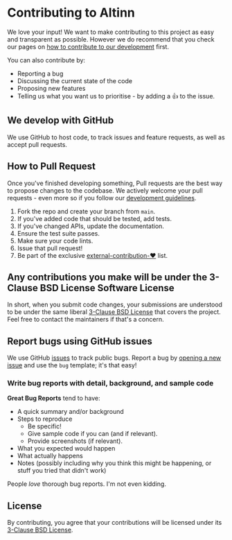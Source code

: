 # Contributing to Altinn

We love your input! We want to make contributing to this project as easy and transparent as possible.
However we do recommend that you check our pages on
[how to contribute to our development](https://docs.altinn.studio/community/contributing/) first.

You can also contribute by:
- Reporting a bug
- Discussing the current state of the code
- Proposing new features
- Telling us what you want us to prioritise - by adding a :+1: to the issue.

## We develop with GitHub

We use GitHub to host code, to track issues and feature requests, as well as accept pull requests.

## How to Pull Request

Once you've finished developing something, Pull requests are the best way to propose changes to the codebase.
We actively welcome your pull requests - even more so if you follow our [development guidelines](https://docs.altinn.studio/community/contributing/).

1. Fork the repo and create your branch from `main`.
2. If you've added code that should be tested, add tests.
3. If you've changed APIs, update the documentation.
4. Ensure the test suite passes.
5. Make sure your code lints.
6. Issue that pull request!
7. Be part of the exclusive [external-contribution-❤️](https://github.com/Altinn/altinn-studio/pulls?q=is%3Apr+label%3Aexternal-contribution-%E2%9D%A4%EF%B8%8F+) list.

## Any contributions you make will be under the 3-Clause BSD License Software License

In short, when you submit code changes, your submissions are understood to be under the same liberal [3-Clause BSD License](https://github.com/Altinn/altinn-studio/blob/master/LICENSE.md) that covers the project. Feel free to contact the maintainers if that's a concern.

## Report bugs using GitHub issues

We use GitHub [issues](https://github.com/Altinn/altinn-studio/issues) to track public bugs.
Report a bug by [opening a new issue](https://github.com/Altinn/altinn-studio/issues/new) and use the `bug` template; it's that easy!

### Write bug reports with detail, background, and sample code

**Great Bug Reports** tend to have:

- A quick summary and/or background
- Steps to reproduce
  - Be specific!
  - Give sample code if you can (and if relevant).
  - Provide screenshots (if relevant).
- What you expected would happen
- What actually happens
- Notes (possibly including why you think this might be happening, or stuff you tried that didn't work)

People *love* thorough bug reports. I'm not even kidding.

## License

By contributing, you agree that your contributions will be licensed under its [3-Clause BSD License](https://github.com/Altinn/altinn-studio/blob/master/LICENSE.md).

